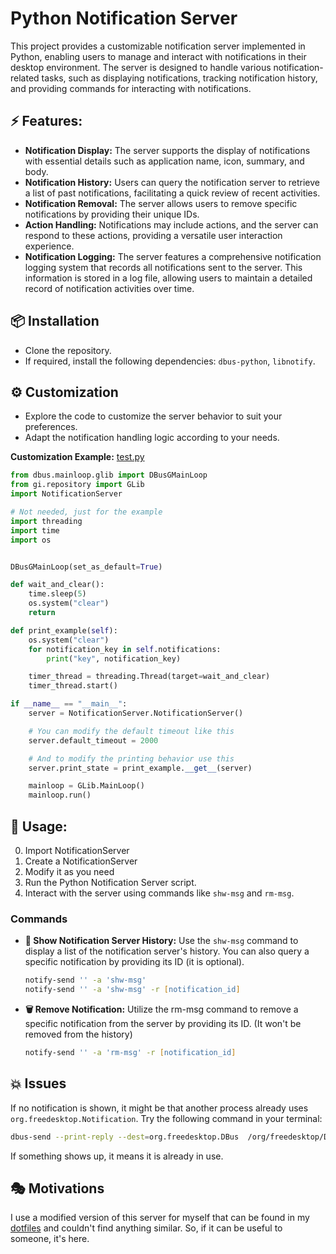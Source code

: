 # Python Notification Server

This project provides a customizable notification server implemented in Python, enabling users to manage and interact with notifications in their desktop environment. The server is designed to handle various notification-related tasks, such as displaying notifications, tracking notification history, and providing commands for interacting with notifications.

## ⚡️ Features:

- **Notification Display:** The server supports the display of notifications with essential details such as application name, icon, summary, and body.
- **Notification History:** Users can query the notification server to retrieve a list of past notifications, facilitating a quick review of recent activities.
- **Notification Removal:** The server allows users to remove specific notifications by providing their unique IDs.
- **Action Handling:** Notifications may include actions, and the server can respond to these actions, providing a versatile user interaction experience.
- **Notification Logging:** The server features a comprehensive notification logging system that records all notifications sent to the server. This information is stored in a log file, allowing users to maintain a detailed record of notification activities over time.

## 📦 Installation

- Clone the repository.
- If required, install the following dependencies: `dbus-python`, `libnotify`.

## ⚙️ Customization

- Explore the code to customize the server behavior to suit your preferences.
- Adapt the notification handling logic according to your needs.

**Customization Example:**
[test.py](https://github.com/IJJA3141/Python-Notification-Server/blob/main/test.py)

```python
from dbus.mainloop.glib import DBusGMainLoop
from gi.repository import GLib
import NotificationServer

# Not needed, just for the example
import threading
import time
import os


DBusGMainLoop(set_as_default=True)

def wait_and_clear():
    time.sleep(5)
    os.system("clear")
    return

def print_example(self):
    os.system("clear")
    for notification_key in self.notifications:
        print("key", notification_key)

    timer_thread = threading.Thread(target=wait_and_clear)
    timer_thread.start()

if __name__ == "__main__":
    server = NotificationServer.NotificationServer()

    # You can modify the default timeout like this
    server.default_timeout = 2000

    # And to modify the printing behavior use this
    server.print_state = print_example.__get__(server)

    mainloop = GLib.MainLoop()
    mainloop.run()
```

## 🧰 Usage:

0. Import NotificationServer
1. Create a NotificationServer
2. Modify it as you need
3. Run the Python Notification Server script.
4. Interact with the server using commands like `shw-msg` and `rm-msg`.

### Commands

- **📣 Show Notification Server History:**
  Use the `shw-msg` command to display a list of the notification server's history. You can also query a specific notification by providing its ID (it is optional).

  ```zsh
  notify-send '' -a 'shw-msg'
  notify-send '' -a 'shw-msg' -r [notification_id]
  ```

- **🗑️ Remove Notification:**
  Utilize the rm-msg command to remove a specific notification from the server by providing its ID. (It won't be removed from the history)
  ```zsh
  notify-send '' -a 'rm-msg' -r [notification_id]
  ```

## 💥 Issues

If no notification is shown, it might be that another process already uses `org.freedesktop.Notification`. Try the following command in your terminal:

```zsh
dbus-send --print-reply --dest=org.freedesktop.DBus  /org/freedesktop/DBus org.freedesktop.DBus.ListNames | grep Notification
```

If something shows up, it means it is already in use.

## 🎭 Motivations

I use a modified version of this server for myself that can be found in my [dotfiles](https://github.com/IJJA3141/.config/blob/linux/eww/scripts/notification.py) and couldn't find anything similar. So, if it can be useful to someone, it's here.
